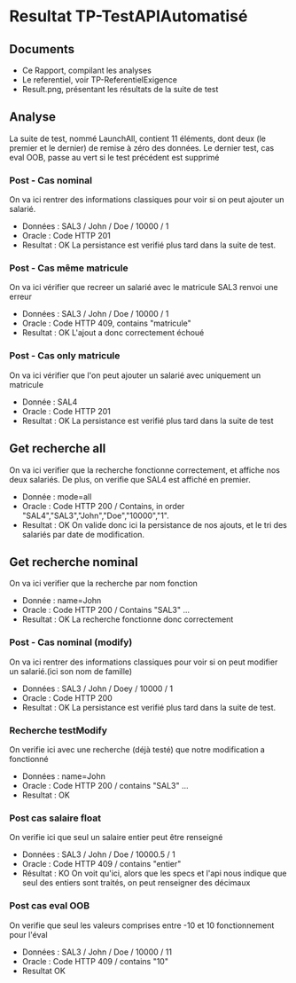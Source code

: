 # Resultat TP-TestAPIAutomatisé

## Documents
- Ce Rapport, compilant les analyses
- Le referentiel, voir TP-ReferentielExigence
- Result.png, présentant les résultats de la suite de test

## Analyse
La suite de test, nommé LaunchAll, contient 11 éléments, dont deux (le premier et le dernier) de remise à zéro des données.
Le dernier test, cas eval OOB, passe au vert si le test précédent est supprimé

### Post - Cas nominal
On va ici rentrer des informations classiques pour voir si on peut ajouter un salarié.
- Données : SAL3 / John / Doe / 10000 / 1
- Oracle : Code HTTP 201
- Resultat : OK
La persistance est verifié plus tard dans la suite de test.

### Post - Cas même matricule
On va ici vérifier que recreer un salarié avec le matricule SAL3 renvoi une erreur
- Données : SAL3 / John / Doe / 10000 / 1
- Oracle : Code HTTP 409, contains "matricule"
- Resultat : OK
L'ajout a donc correctement échoué

### Post - Cas only matricule
On va ici vérifier que l'on peut ajouter un salarié avec uniquement un matricule
- Donnée : SAL4
- Oracle : Code HTTP 201
- Resultat : OK
La persistance est verifié plus tard dans la suite de test

## Get recherche all
On va ici verifier que la recherche fonctionne correctement, et affiche nos deux salariés.
De plus, on verifie que SAL4 est affiché en premier.
- Donnée : mode=all
- Oracle : Code HTTP 200 / Contains, in order "SAL4","SAL3","John","Doe","10000","1".
- Resultat : OK
On valide donc ici la  persistance de nos ajouts, et le tri des salariés par date de modification.

## Get recherche nominal
On va ici verifier que la recherche par nom fonction
- Donnée : name=John
- Oracle : Code HTTP 200 / Contains "SAL3" ...
- Resultat : OK
La recherche fonctionne donc correctement

### Post - Cas nominal (modify)
On va ici rentrer des informations classiques pour voir si on peut modifier un salarié.(ici son nom de famille)
- Données : SAL3 / John / Doey / 10000 / 1
- Oracle : Code HTTP 200
- Resultat : OK
La persistance est verifié plus tard dans la suite de test.

### Recherche testModify
On verifie ici avec une recherche (déjà testé) que notre modification a fonctionné
- Données : name=John
- Oracle : Code HTTP 200 / contains "SAL3" ...
- Resultat : OK

### Post cas salaire float
On verifie ici que seul un salaire entier peut être renseigné
- Données : SAL3 / John / Doe / 10000.5 / 1
- Oracle : Code HTTP 409 / contains "entier"
- Résultat : KO
On voit qu'ici, alors que les specs et l'api nous indique que seul des entiers sont traités, on peut renseigner des décimaux

### Post cas eval OOB
On verifie que seul les valeurs comprises entre -10 et 10 fonctionnement pour l'éval
- Données : SAL3 / John / Doe / 10000 / 11
- Oracle : Code HTTP 409 / contains "10"
- Resultat OK
